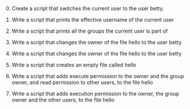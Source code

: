 
 0. Create a script that switches the current user to the user betty.

 1. Write a script that prints the effective username of the current user

 2. Write a script that prints all the groups the current user is part of

 3. Write a script that changes the owner of the file hello to the user betty

 4. Write a script that changes the owner of the file hello to the user betty

 5. Write a script that creates an empty file called hello

 6. Write a script that adds execute permission to the owner and the group owner, and read permission to other users, to the file hello

 7. Write a script that adds execution permission to the owner, the group owner and the other users, to the file hello
